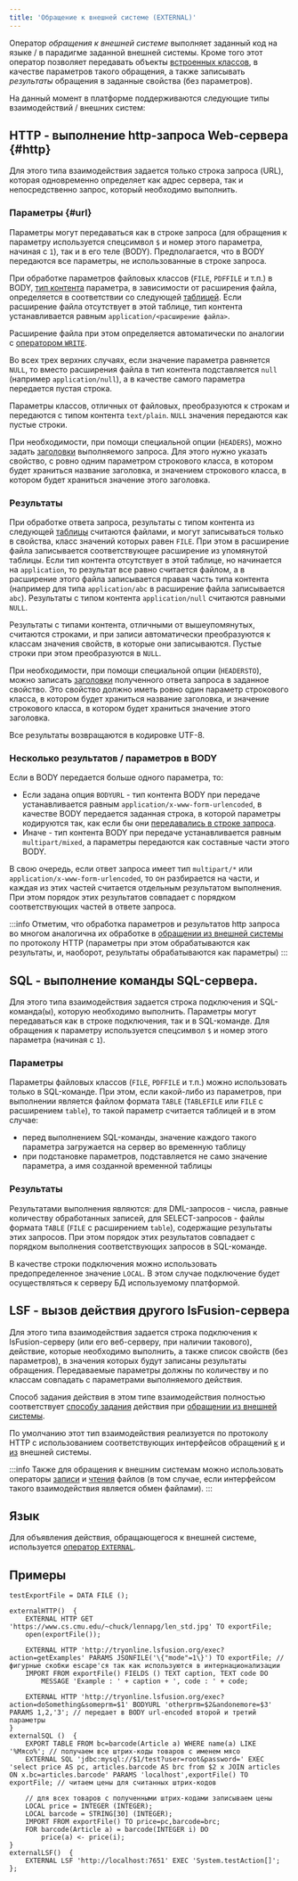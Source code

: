 ```yaml
---
title: 'Обращение к внешней системе (EXTERNAL)'
---
```


Оператор *обращения к внешней системе* выполняет заданный код на языке / в парадигме заданной внешней системы. Кроме того этот оператор позволяет передавать объекты [встроенных классов](Built-in_classes.md), в качестве параметров такого обращения, а также записывать *результаты* обращения в заданные свойства (без параметров).

На данный момент в платформе поддерживаются следующие типы взаимодействий / внешних систем:

## HTTP - выполнение http-запроса Web-сервера {#http}

Для этого типа взаимодействия задается только строка запроса (URL), которая одновременно определяет как адрес сервера, так и непосредственно запрос, который необходимо выполнить.

### Параметры {#url}

Параметры могут передаваться как в строке запроса (для обращения к параметру используется спецсимвол `$` и номер этого параметра, начиная с `1`), так и в его теле (BODY). Предполагается, что в BODY передаются все параметры, не использованные в строке запроса.

При обработке параметров файловых классов (`FILE`, `PDFFILE` и т.п.) в BODY, [тип контента](https://en.wikipedia.org/wiki/Media_type) параметра, в зависимости от расширения файла, определяется в соответствии со следующей [таблицей](https://github.com/lsfusion/platform/blob/master/api/src/main/resources/MIMETypes.properties). Если расширение файла отсутствует в этой таблице, тип контента устанавливается равным `application/<расширение файла>`.

Расширение файла при этом определяется автоматически по аналогии с [оператором `WRITE`](WRITE_operator.md).

Во всех трех верхних случаях, если значение параметра равняется `NULL`, то вместо расширения файла в тип контента подставляется `null` (например `application/null`), а в качестве самого параметра передается пустая строка.

Параметры классов, отличных от файловых, преобразуются к строкам и передаются с типом контента `text/plain`. `NULL` значения передаются как пустые строки.

При необходимости, при помощи специальной опции (`HEADERS`), можно задать [заголовки](https://en.wikipedia.org/wiki/List_of_HTTP_header_fields) выполняемого запроса. Для этого нужно указать свойство, с ровно одним параметром строкового класса, в котором будет храниться название заголовка, и значением строкового класса, в котором будет храниться значение этого заголовка.

### Результаты

При обработке ответа запроса, результаты с типом контента из следующей [таблицы](https://github.com/lsfusion/platform/blob/master/api/src/main/resources/MIMETypes.properties) считаются файлами, и могут записываться только в свойства, класс значений которых равен `FILE`. При этом в расширение файла записывается соответствующее расширение из упомянутой таблицы. Если тип контента отсутствует в этой таблице, но начинается на `application`, то результат все равно считается файлом, а в расширение этого файла записывается правая часть типа контента (например для типа `application/abc` в расширение файла записывается `abc`). Результаты с типом контента `application/null` считаются равными `NULL`.

Результаты с типами контента, отличными от вышеупомянутых, считаются строками, и при записи автоматически преобразуются к классам значения свойств, в которые они записываются. Пустые строки при этом преобразуются в `NULL`.

При необходимости, при помощи специальной опции (`HEADERSTO`), можно записать [заголовки](https://en.wikipedia.org/wiki/List_of_HTTP_header_fields) полученного ответа запроса в заданное свойство. Это свойство должно иметь ровно один параметр строкового класса, в котором будет храниться название заголовка, и значение строкового класса, в котором будет храниться значение этого заголовка.

Все результаты возвращаются в кодировке UTF-8.

### Несколько результатов / параметров в BODY

Если в BODY передается больше одного параметра, то:

-   Если задана опция `BODYURL` - тип контента BODY при передаче устанавливается равным `application/x-www-form-urlencoded`, в качестве BODY передается заданная строка, в которой параметры кодируются так, как если бы они [передавались в строке запроса](#url).
-   Иначе - тип контента BODY при передаче устанавливается равным `multipart/mixed`, а параметры передаются как составные части этого BODY. 

В свою очередь, если ответ запроса имеет тип `multipart/*` или `application/x-www-form-urlencoded`, то он разбирается на части, и каждая из этих частей считается отдельным результатом выполнения. При этом порядок этих результатов совпадает с порядком соответствующих частей в ответе запроса.


:::info
Отметим, что обработка параметров и результатов http запроса во многом аналогична их обработке в [обращении из внешней системы](Access_from_an_external_system.md) по протоколу HTTP (параметры при этом обрабатываются как результаты, и, наоборот, результаты обрабатываются как параметры)
:::

## SQL - выполнение команды SQL-сервера. 

Для этого типа взаимодействия задается строка подключения и SQL-команда(ы), которую необходимо выполнить. Параметры могут передаваться как в строке подключения, так и в SQL-команде. Для обращения к параметру используется спецсимвол `$` и номер этого параметра (начиная с `1`).

### Параметры

Параметры файловых классов (`FILE`, `PDFFILE` и т.п.) можно использовать только в SQL-команде. При этом, если какой-либо из параметров, при выполнении является файлом формата `TABLE` (`TABLEFILE` или `FILE` с расширением `table`), то такой параметр считается таблицей и в этом случае:

-   перед выполнением SQL-команды, значение каждого такого параметра загружается на сервер во временную таблицу
-   при подстановке параметров, подставляется не само значение параметра, а имя созданной временной таблицы

### Результаты

Результатами выполнения являются: для DML-запросов - числа, равные количеству обработанных записей, для SELECT-запросов - файлы формата `TABLE` (`FILE` с расширением `table`), содержащие результаты этих запросов. При этом порядок этих результатов совпадает с порядком выполнения соответствующих запросов в SQL-команде.

В качестве строки подключения можно использовать предопределенное значение `LOCAL`. В этом случае подключение будет осуществляться к серверу БД используемому платформой.

## LSF - вызов действия другого lsFusion-сервера 

Для этого типа взаимодействия задается строка подключения к lsFusion-серверу (или его веб-серверу, при наличии такового), действие, которые необходимо выполнить, а также список свойств (без параметров), в значения которых будут записаны результаты обращения. Передаваемые параметры должны по количеству и по классам совпадать с параметрами выполняемого действия.

Способ задания действия в этом типе взаимодействия полностью соответствует [способу задания](Access_from_an_external_system.md#actiontype) действия при [обращении из внешней системы](Access_from_an_external_system.md).

По умолчанию этот тип взаимодействия реализуется по протоколу HTTP с использованием соответствующих интерфейсов обращений [к](#http) и [из](Access_from_an_external_system.md#http) внешней системы.


:::info
Также для обращения к внешним системам можно использовать операторы [записи](Write_file_WRITE_.md) и [чтения](Read_file_READ_.md) файлов (в том случае, если интерфейсом такого взаимодействия является обмен файлами).
:::

## Язык

Для объявления действия, обращающегося к внешней системе, используется [оператор `EXTERNAL`](EXTERNAL_operator.md).

## Примеры

```lsf
testExportFile = DATA FILE ();

externalHTTP()  {
    EXTERNAL HTTP GET 'https://www.cs.cmu.edu/~chuck/lennapg/len_std.jpg' TO exportFile;
    open(exportFile());

    EXTERNAL HTTP 'http://tryonline.lsfusion.org/exec?action=getExamples' PARAMS JSONFILE('\{"mode"=1\}') TO exportFile; // фигурные скобки escape'ся так как используются в интернационализации
    IMPORT FROM exportFile() FIELDS () TEXT caption, TEXT code DO
        MESSAGE 'Example : ' + caption + ', code : ' + code;

    EXTERNAL HTTP 'http://tryonline.lsfusion.org/exec?action=doSomething&someprm=$1' BODYURL 'otherprm=$2&andonemore=$3' PARAMS 1,2,'3'; // передает в BODY url-encoded второй и третий параметры
}
externalSQL ()  {
    EXPORT TABLE FROM bc=barcode(Article a) WHERE name(a) LIKE '%Мясо%'; // получаем все штрих-коды товаров с именем мясо
    EXTERNAL SQL 'jdbc:mysql://$1/test?user=root&password=' EXEC 'select price AS pc, articles.barcode AS brc from $2 x JOIN articles ON x.bc=articles.barcode' PARAMS 'localhost',exportFile() TO exportFile; // читаем цены для считанных штрих-кодов

    // для всех товаров с полученными штрих-кодами записываем цены
    LOCAL price = INTEGER (INTEGER);
    LOCAL barcode = STRING[30] (INTEGER);
    IMPORT FROM exportFile() TO price=pc,barcode=brc;
    FOR barcode(Article a) = barcode(INTEGER i) DO
        price(a) <- price(i);
}
externalLSF()  {
    EXTERNAL LSF 'http://localhost:7651' EXEC 'System.testAction[]';
};
```

